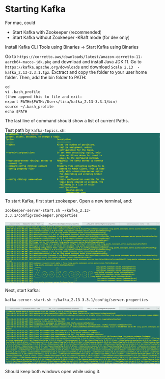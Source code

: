 # Starting Kafka
For mac, could
- Start Kafka with Zookeeper (recommended)
- Start Kafka without Zookeeper -KRaft mode (for dev only)

Install Kafka CLI Tools using Binaries -> Start Kafka using Binaries

Go to `https://corretto.aws/downloads/latest/amazon-corretto-11-aarch64-macos-jdk.pkg` and download and install Java JDK 11. Go to `https://kafka.apache.org/downloads` and download `Scala 2.13  - kafka_2.13-3.3.1.tgz`. Exctract and copy the folder to your user home folder. Then, add the bin folder to PATH:
```
cd
vi .bash_profile
(then append this to file and exit: 
export PATH=$PATH:/Users/lisa/kafka_2.13-3.3.1/bin)
source ~/.bash_profile
echo $PATH
```
The last line of command should show a list of current Paths. 

Test path by `kafka-topics.sh`:
<img src="images/start.png">

To start Kafka, first start zookeeper. Open a new terminal, and:
```
zookeeper-server-start.sh ~/kafka_2.13-3.3.1/config/zookeeper.properties 
```
<img src="images/start-zookeeper.png">

Next, start kafka:
```
kafka-server-start.sh ~/kafka_2.13-3.3.1/config/server.properties 
```

<img src="images/start-kafka.png">

Should keep both windows open while using it. 






